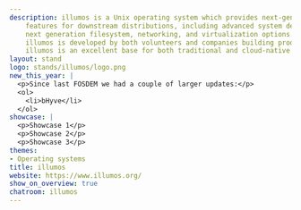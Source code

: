 ```yaml
---
description: illumos is a Unix operating system which provides next-generation 
    features for downstream distributions, including advanced system debugging, 
    next generation filesystem, networking, and virtualization options. 
    illumos is developed by both volunteers and companies building products on top of the software. <br/>
    illumos is an excellent base for both traditional and cloud-native deployments. <br/>
layout: stand
logo: stands/illumos/logo.png
new_this_year: |
  <p>Since last FOSDEM we had a couple of larger updates:</p>
  <ol>
    <li>bHyve</li>
  </ol>
showcase: |
  <p>Showcase 1</p>
  <p>Showcase 2</p>
  <p>Showcase 3</p>
themes:
- Operating systems
title: illumos
website: https://www.illumos.org/
show_on_overview: true
chatroom: illumos
---
```

